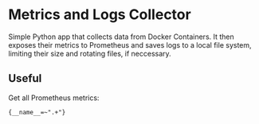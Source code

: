 # Metrics and Logs Collector

Simple Python app that collects data from Docker Containers. It then exposes their metrics to Prometheus and saves logs to a local file system, limiting their size and rotating files, if neccessary.

## Useful

Get all Prometheus metrics:
```
{__name__=~".+"}
```
